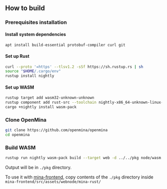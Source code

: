 ## How to build

### Prerequisites installation

#### Install system dependencies
```bash
apt install build-essential protobuf-compiler curl git
```

#### Set up Rust
```bash
curl --proto '=https' --tlsv1.2 -sSf https://sh.rustup.rs | sh
source "$HOME/.cargo/env"
rustup install nightly
```

#### Set up WASM
```bash
rustup target add wasm32-unknown-unknown
rustup component add rust-src --toolchain nightly-x86_64-unknown-linux-gnu
cargo +nightly install wasm-pack
```

### Clone OpenMina
```bash
git clone https://github.com/openmina/openmina
cd openmina
```

### Build WASM
```bash
rustup run nightly wasm-pack build --target web -d ../../pkg node/wasm
```

Output will be in `./pkg` directory.

To use it with [mina-frontend](https://github.com/openmina/mina-frontend),
copy contents of the `./pkg` directory inside `mina-frontend/src/assets/webnode/mina-rust/`
